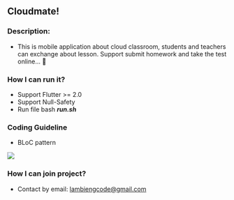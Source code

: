 ## Cloudmate!

### Description:
- This is mobile application about cloud classroom, students and teachers can 
exchange about lesson. Support submit homework and take the test online... :panda_face:

### How I can run it? 
- Support Flutter >= 2.0
- Support Null-Safety
- Run file bash ***run.sh***

### Coding Guideline 

- BLoC pattern
<img src="https://bloclibrary.dev/assets/bloc_architecture_full.png"/>

### How I can join project?
- Contact by email: lambiengcode@gmail.com
